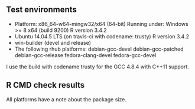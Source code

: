 ## Test environments
* Platform: x86_64-w64-mingw32/x64 (64-bit)
  Running under: Windows >= 8 x64 (build 9200)
  R version 3.4.2
* Ubuntu 14.04.5 LTS (on travis-ci with codename: trusty)
  R version 3.4.2
* win-builder (devel and release)
* The following rhub platforms:
  debian-gcc-devel
  debian-gcc-patched
  debian-gcc-release
  fedora-clang-devel
  fedora-gcc-devel
  
I use the build with codename trusty for the GCC 4.8.4 with C++11 support.

## R CMD check results
All platforms have a note about the package size.
